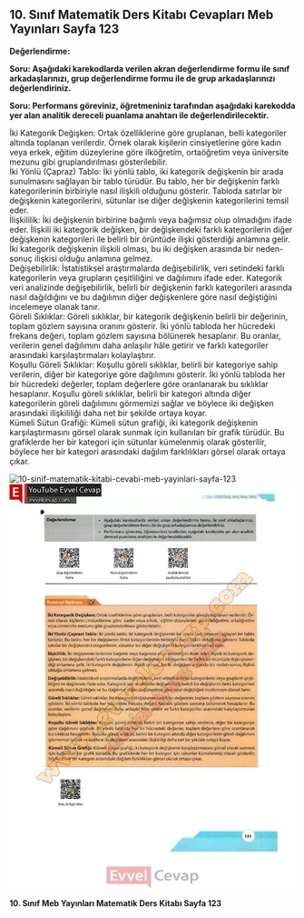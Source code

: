 ## 10. Sınıf Matematik Ders Kitabı Cevapları Meb Yayınları Sayfa 123

**Değerlendirme:**

**Soru: Aşağıdaki karekodlarda verilen akran değerlendirme formu ile sınıf arkadaşlarınızı, grup değerlendirme formu ile de grup arkadaşlarınızı değerlendiriniz.**

**Soru: Performans göreviniz, öğretmeniniz tarafından aşağıdaki karekodda yer alan analitik dereceli puanlama anahtarı ile değerlendirilecektir.**

İki Kategorik Değişken: Ortak özelliklerine göre gruplanan, belli kategoriler altında toplanan verilerdir. Örnek olarak kişilerin cinsiyetlerine göre kadın veya erkek, eğitim düzeylerine göre ilköğretim, ortaöğretim veya üniversite mezunu gibi gruplandırılması gösterilebilir.  
 İki Yönlü (Çapraz) Tablo: İki yönlü tablo, iki kategorik değişkenin bir arada sunulmasını sağlayan bir tablo türüdür. Bu tablo, her bir değişkenin farklı kategorilerinin birbiriyle nasıl ilişkili olduğunu gösterir. Tabloda satırlar bir değişkenin kategorilerini, sütunlar ise diğer değişkenin kategorilerini temsil eder.  
 İlişkililik: İki değişkenin birbirine bağımlı veya bağımsız olup olmadığını ifade eder. İlişkili iki kategorik değişken, bir değişkendeki farklı kategorilerin diğer değişkenin kategorileri ile belirli bir örüntüde ilişki gösterdiği anlamına gelir. İki kategorik değişkenin ilişkili olması, bu iki değişken arasında bir neden-sonuç ilişkisi olduğu anlamına gelmez.  
 Değişebilirlik: İstatistiksel araştırmalarda değişebilirlik, veri setindeki farklı kategorilerin veya grupların çeşitliliğini ve dağılımını ifade eder. Kategorik veri analizinde değişebilirlik, belirli bir değişkenin farklı kategorileri arasında nasıl dağıldığını ve bu dağılımın diğer değişkenlere göre nasıl değiştiğini incelemeye olanak tanır.  
 Göreli Sıklıklar: Göreli sıklıklar, bir kategorik değişkenin belirli bir değerinin, toplam gözlem sayısına oranını gösterir. İki yönlü tabloda her hücredeki frekans değeri, toplam gözlem sayısına bölünerek hesaplanır. Bu oranlar, verilerin genel dağılımını daha anlaşılır hâle getirir ve farklı kategoriler arasındaki karşılaştırmaları kolaylaştırır.  
 Koşullu Göreli Sıklıklar: Koşullu göreli sıklıklar, belirli bir kategoriye sahip verilerin, diğer bir kategoriye göre dağılımını gösterir. İki yönlü tabloda her bir hücredeki değerler, toplam değerlere göre oranlanarak bu sıklıklar hesaplanır. Koşullu göreli sıklıklar, belirli bir kategori altında diğer kategorilerin göreli dağılımını görmemizi sağlar ve böylece iki değişken arasındaki ilişkililiği daha net bir şekilde ortaya koyar.  
 Kümeli Sütun Grafiği: Kümeli sütun grafiği, iki kategorik değişkenin karşılaştırmasını görsel olarak sunmak için kullanılan bir grafik türüdür. Bu grafiklerde her bir kategori için sütunlar kümelenmiş olarak gösterilir, böylece her bir kategori arasındaki dağılım farklılıkları görsel olarak ortaya çıkar.

![10-sinif-matematik-kitabi-cevabi-meb-yayinlari-sayfa-123]()![10-sinif-matematik-kitabi-cevabi-meb-yayinlari-sayfa-123](./image1.webp)

**10. Sınıf Meb Yayınları Matematik Ders Kitabı Sayfa 123**